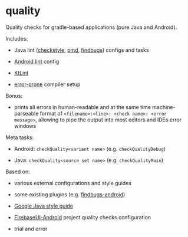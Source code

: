 # quality

Quality checks for gradle-based applications (pure Java and Android).

Includes:

* Java lint ([checkstyle](http://checkstyle.sourceforge.net),
  [pmd](https://pmd.github.io), [findbugs](http://findbugs.sourceforge.net))
  configs and tasks

* [Android lint](https://developer.android.com/studio/write/lint.html) config

* [KtLint](https://github.com/shyiko/ktlint)

* [error-prone](https://github.com/google/error-prone) compiler setup

Bonus:

* prints all errors in human-readable and at the same time machine-parseable
  format of `<filename>:<line>: <check name>: <error message>`, allowing to pipe
  the output into most editors and IDEs error windows

Meta tasks:

* Android: `checkQuality<variant name>` (e.g. `checkQualityDebug`)

* Java: `checkQuality<source set name>` (e.g. `checkQualityMain`)

Based on:

* various external configurations and style guides

* some existing plugins (e.g.
  [findbugs-android](https://github.com/ChaitanyaPramod/findbugs-android))

* [Google Java style guide](https://google.github.io/styleguide/javaguide.html)

* [FirebaseUI-Android](
https://github.com/firebase/FirebaseUI-Android/tree/master/library/quality)
project quality checks configuration

* trial and error
